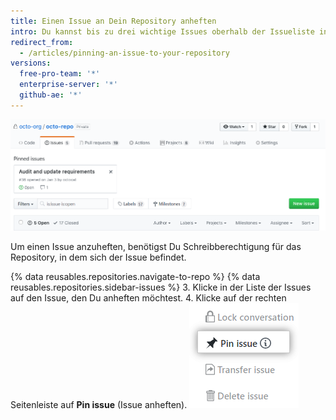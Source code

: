```yaml
---
title: Einen Issue an Dein Repository anheften
intro: Du kannst bis zu drei wichtige Issues oberhalb der Issueliste in Deinem Repository anheften.
redirect_from:
  - /articles/pinning-an-issue-to-your-repository
versions:
  free-pro-team: '*'
  enterprise-server: '*'
  github-ae: '*'
---
```


![Angeheftete Issues](/assets/images/help/issues/pinned-issues.png)

Um einen Issue anzuheften, benötigst Du Schreibberechtigung für das Repository, in dem sich der Issue befindet.

{% data reusables.repositories.navigate-to-repo %}
{% data reusables.repositories.sidebar-issues %}
3. Klicke in der Liste der Issues auf den Issue, den Du anheften möchtest.
4. Klicke auf der rechten Seitenleiste auf **Pin issue** (Issue anheften). ![Schaltfläche zum Anheften eines Issues](/assets/images/help/repository/pin-issue.png)
